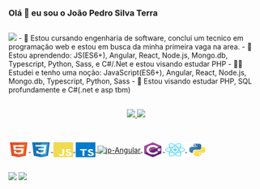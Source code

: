 ### Olá 👋 eu sou o João Pedro Silva Terra

##
<img  src="https://camo.githubusercontent.com/95aa0ac797836460adc9fb4a5ab9982764198e5b3d379d4c1731ab2f0d1b3f7b/68747470733a2f2f726561646d652d747970696e672d7376672e6865726f6b756170702e636f6d2f3f6c696e65733d4f6e2b612b6a6f75726e65792b746f2b62652b612b46756c6c737461636b21"/>
- 🔭 Estou cursando engenharia de software, conclui um tecnico em programação web e estou em busca da minha primeira vaga na area.
- 🌱 Estou aprendendo: JS(ES6+), Angular, React, Node.js, Mongo.db, Typescript, Python, Sass, e C#/.Net e estou visando estudar PHP
- 🐱‍👤 Estudei e tenho uma noção:  JavaScript(ES6+), Angular, React, Node.js, Mongo.db, Typescript, Python, Sass
- 👀 Estou visando estudar PHP, SQL profundamente e C#(.net e asp tbm)

##

<div align="center">
  <a href="https://github.com/jpsilvaterra">
  <img height="180em" src="https://github-readme-stats.vercel.app/api?username=jpsilvaterra&show_icons=true&theme=dark&include_all_commits=true&count_private=true"/>
  <img height="180em" src="https://github-readme-stats.vercel.app/api/top-langs/?username=jpsilvaterra&layout=compact&langs_count=7&theme=dark"/>
</div>
  
##
  
<div style="display: inline_block"><br>
  <img align="center" alt="jp-HTML" height="30" width="40" src="https://raw.githubusercontent.com/devicons/devicon/master/icons/html5/html5-original.svg">
  <img align="center" alt="jp-CSS" height="30" width="40" src="https://raw.githubusercontent.com/devicons/devicon/master/icons/css3/css3-original.svg">
  <img align="center" alt="jp-Js" height="30" width="40" src="https://raw.githubusercontent.com/devicons/devicon/master/icons/javascript/javascript-plain.svg">
  <img align="center" alt="jp-Ts" height="30" width="40" src="https://raw.githubusercontent.com/devicons/devicon/master/icons/typescript/typescript-plain.svg">
  <img align="center" alt="jp-Angular" height="30" width="40" src="https://cdn.worldvectorlogo.com/logos/angular-icon.svg">
  <img align="center" alt="jp-Csharp" height="30" width="40" src="https://raw.githubusercontent.com/devicons/devicon/master/icons/csharp/csharp-original.svg">
  <img align="center" alt="jp-React" height="30" width="40" src="https://raw.githubusercontent.com/devicons/devicon/master/icons/react/react-original.svg">
  <img align="center" alt="jp-Python" height="30" width="40" src="https://raw.githubusercontent.com/devicons/devicon/master/icons/python/python-original.svg">
</div>

##

<div> 
  <a href = "mailto:jpsilvaterra.js@gmail.com"><img src="https://img.shields.io/badge/-Gmail-%23333?style=for-the-badge&logo=gmail&logoColor=white" target="_blank"></a>
  <a href="https://www.linkedin.com/in/joão-pedro-silva-terra-7303b4232/" target="_blank"><img src="https://img.shields.io/badge/-LinkedIn-%230077B5?style=for-the-badge&logo=linkedin&logoColor=white" target="_blank"></a> 
  
</div>
